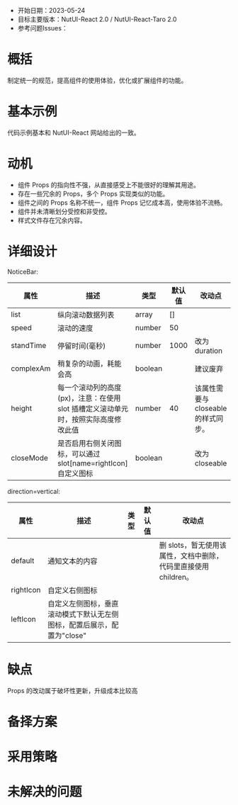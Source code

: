 - 开始日期：2023-05-24
- 目标主要版本：NutUI-React 2.0 / NutUI-React-Taro 2.0
- 参考问题Issues：

# 概括

制定统一的规范，提高组件的使用体验，优化或扩展组件的功能。


# 基本示例

代码示例基本和 NutUI-React 网站给出的一致。


# 动机

- 组件 Props 的指向性不强，从直接感受上不能很好的理解其用途。
- 存在一些冗余的 Props，多个 Props 实现类似的功能。
- 组件之间的 Props 名称不统一，组件 Props 记忆成本高，使用体验不流畅。
- 组件并未清晰划分受控和非受控。
- 样式文件存在冗余内容。


# 详细设计


NoticeBar:

| 属性 | 描述 | 类型 | 默认值 | 改动点 |
| --- | --- | --- | --- | --- |
| list | 纵向滚动数据列表 | array | [] |  |
| speed | 滚动的速度 | number | 50 |  |
| standTime | 停留时间(毫秒) | number | 1000 | 改为 duration |
| complexAm | 稍复杂的动画，耗能会高 | boolean |  | 建议废弃 |
| height | 每一个滚动列的高度(px)，注意：在使用 slot 插槽定义滚动单元时，按照实际高度修改此值 | number | 40 | 该属性需要与closeable的样式同步。 |
| closeMode | 是否启用右侧关闭图标，可以通过slot[name=rightIcon]自定义图标 | boolean |  | 改为 closeable |

direction=vertical:
    
| 属性 | 描述 | 类型 | 默认值 | 改动点 |
| --- | --- | --- | --- | --- |
| default | 通知文本的内容 |  |  | 删 slots，暂无使用该属性，文档中删除，代码里直接使用 children。 |
| rightIcon | 自定义右侧图标 |  |  |  |
| leftIcon | 自定义左侧图标，垂直滚动模式下默认无左侧图标，配置后展示，配置为"close" |  |  |  |


# 缺点

Props 的改动属于破坏性更新，升级成本比较高

# 备择方案


# 采用策略


# 未解决的问题

